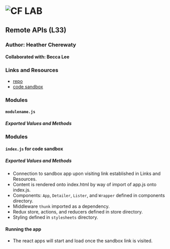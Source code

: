 ![CF](http://i.imgur.com/7v5ASc8.png) LAB
=================================================

## Remote APIs (L33)

### Author: Heather Cherewaty
#### Collaborated with:  Becca Lee

### Links and Resources
* [repo](https://github.com/hcherewaty/33-remote-apis)
* [code sandbox](https://codesandbox.io/s/yp8lv05x)

### Modules
#### `modulename.js`
##### Exported Values and Methods


### Modules
#### `index.js` for code sandbox
##### Exported Values and Methods
* Connection to sandbox app upon visiting link established in Links and Resources.
* Content is rendered onto index.html by way of import of app.js onto index.js.
* Components: `App`, `Detailer`, `Lister`, and `Wrapper` defined in components directory.
* Middleware `thunk` imported as a dependency.
* Redux store, actions, and reducers defined in store directory.
* Styling defined in `stylesheets` directory.


#### Running the app
* The react apps will start and load once the sandbox link is visited.

